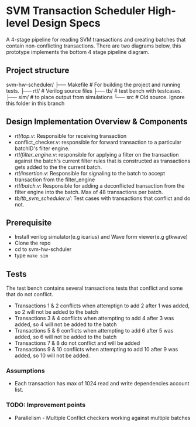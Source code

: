 # SVM Transaction Scheduler High-level Design Specs
A 4-stage pipeline for reading SVM transactions and creating batches that contain non-conflicting transactions. There are two diagrams below, this prototype implements the bottom 4 stage pipeline diagram. 

## Project structure
svm-hw-scheduler/
├── Makefile           # For building the project and running tests.
├── rtl/               # Verilog source files
├── tb/                # test bench with testcases.
├── sim/               # to place output from simulations
└── src                # Old source. Ignore this folder in this branch

## Design Implementation Overview & Components
- *rtl/top.v*: Responsible for receiving transaction
- conflict_checker.v: responsible for forward transaction to a particular batchID's filter engine.
- *rtl/filter_engine.v*: responsible for applying a filter on the transaction against the batch's current filter rules that is constructed as transactions gets added to the the current batch.
- *rtl/insertion.v*: Responsible for signaling to the batch to accept transaction from the filter_engine
- *rtl/batch.v*: Responsible for adding a deconflicted transaction from the filter engine into the batch. Max of 48 transactions per batch.
- *tb/tb_svm_scheduler.v/*: Test cases with transactions that conflict and do not.

## Prerequisite
- Install verilog simulator(e.g icarius) and Wave form viewer(e.g gtkwave)
- Clone the repo
- cd to svm-hw-schduler
- type `make sim`

## Tests
The test bench contains several transactions tests that conflict and some that do not
conflict. 

- Transactions 1 & 2 conflicts when attemptign to add 2 after 1 was added, so 2 will not be added to the batch
- Transactions 3 & 4 conflicts when attempting to add 4 after 3 was added, so 4 will not be added to the batch
- Transactions 5 & 6 conflicts when attempting to add 6 after 5 was added, so 6 will not be added to the batch
- Transactions 7 & 8 do not conflict and will be added
- Transactions 9 & 10 conflicts when attempting to add 10 after 9 was added, so 10 will not be added.

### Assumptions
- Each transaction has max of 1024 read and write dependencies account list.

### TODO: Improvement points
- Parallelism -  Multiple Conflict checkers working against multiple batches 



